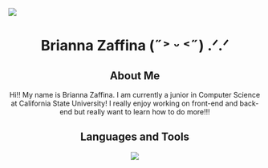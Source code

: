 ![](https://komarev.com/ghpvc/?zaffinabrianna&color=f7d0f2&style=for-the-badge)
<h1 align = "center">
  Brianna Zaffina (˶˃ ᵕ ˂˶) .ᐟ.ᐟ
</h1>

<h2 align = "center">
  About Me
</h2>

<p align = "center">Hi!! My name is Brianna Zaffina. I am currently a junior in Computer Science at California State University! I really enjoy working on front-end and back-end but really want to learn how to do more!!!</p>

<h2 align = "center">Languages and Tools</h2>
  <p align = "center">
  <a href="https://skillicons.dev">
    <img src="https://skillicons.dev/icons?i=git,azure,cpp,css,electron,github,html,idea,js,linux,nodejs,npm,php,powershell,pycharm,py,robloxstudio,ubuntu,visualstudio,vscode,windows&perline=7"/>
  </a>
  </p>
<!--
**zaffinabrianna/zaffinabrianna** is a ✨ _special_ ✨ repository because its `README.md` (this file) appears on your GitHub profile.

Here are some ideas to get you started:

- 🔭 I’m currently working on ...
- 🌱 I’m currently learning ...
- 👯 I’m looking to collaborate on ...
- 🤔 I’m looking for help with ...
- 💬 Ask me about ...
- 📫 How to reach me: ...
- 😄 Pronouns: ...
- ⚡ Fun fact: ...
-->
